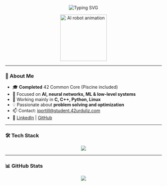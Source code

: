 <!-- Header animado con IA -->
<p align="center">
  <img src="https://readme-typing-svg.herokuapp.com?font=Fira+Code&size=24&pause=1000&center=true&vCenter=true&width=435&lines=Hi+there!+I'm+Iker+%F0%9F%91%8B;AI+focused+developer+from+Bilbao;42+Urduliz+graduate+%F0%9F%8E%93;C%2C+Python+%26+Low-Level+enthusiast" alt="Typing SVG" />
</p>

<div align="center">
  <img src="https://raw.githubusercontent.com/kyoz/pixel-art-gif/master/robot.gif" width="150" alt="AI robot animation"/>
</div>

---

### 🧠 About Me
- 🎓 **Completed** 42 Common Core (Piscine included)
- 🤖 Focused on **AI, neural networks, ML & low-level systems**
- 🧰 Working mainly in **C, C++, Python, Linux**
- 💡 Passionate about **problem solving and optimization**
- 📫 Contact: iportill@student.42urduliz.com  
- 🔗 [LinkedIn](https://www.linkedin.com/in/iker-portillo/) | [GitHub](https://github.com/Iportill2)

---

### 🛠️ Tech Stack
<p align="center">
  <img src="https://skillicons.dev/icons?i=c,cpp,python,linux,git,github,vscode,docker" />
</p>

---

### 📊 GitHub Stats
<p align="center">
  <img src="https://github-readme-stats.vercel.app/api/top-langs/?username=Iportill2&layout=compact&theme=radical" />
</p>



